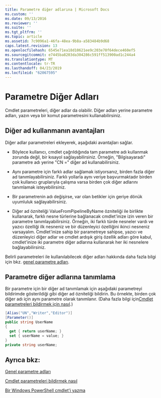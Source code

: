 ```yaml
---
title: Parametre diğer adlarına | Microsoft Docs
ms.custom: ''
ms.date: 09/13/2016
ms.reviewer: ''
ms.suite: ''
ms.tgt_pltfrm: ''
ms.topic: article
ms.assetid: 7c9096a1-46fa-48ea-9b8a-a583484b9d68
caps.latest.revision: 13
ms.openlocfilehash: 6545e71ea18d10621ee9c203e70f64dece460ef5
ms.sourcegitcommit: e7445ba8203da304286c591ff513900ad1c244a4
ms.translationtype: MT
ms.contentlocale: tr-TR
ms.lasthandoff: 04/23/2019
ms.locfileid: "62067595"
---
```

# <a name="parameter-aliases"></a>Parametre Diğer Adları

Cmdlet parametreleri, diğer adlar da olabilir. Diğer adları yerine parametre adları, yazın veya bir komut parametresini kullanabilirsiniz.

## <a name="benefits-of-using-aliases"></a>Diğer ad kullanmanın avantajları

Diğer adlar parametreleri ekleyerek, aşağıdaki avantajları sağlar.

- Böylece kullanıcı, cmdlet çağrıldığında tam parametre adı kullanmak zorunda değil, bir kısayol sağlayabilirsiniz. Örneğin, "Bilgisayaradı" parametre adı yerine "CN =" diğer ad kullanabilirsiniz.

- Aynı parametre için farklı adlar sağlamak istiyorsanız, birden fazla diğer ad tanımlayabilirsiniz. Farklı yollarla aynı veriye başvurmaktadır birden çok kullanıcı gruplarıyla çalışma varsa birden çok diğer adlarını tanımlamak isteyebilirsiniz.

- Bir parametrenin adı değişirse, var olan betikler için geriye dönük uyumluluk sağlayabilirsiniz.

- Diğer ad özniteliği ValueFromPipelineByName özniteliği ile birlikte kullanarak, farklı nesne türlerine bağlanacak cmdlet'inize izin veren bir parametre tanımlayabilirsiniz. Örneğin, iki farklı türde nesneler vardı ve yazıcı özelliği ilk nesneniz ve bir düzenleyici özelliğini ikinci nesneniz varsayalım. Cmdlet'inize sahip bir parametreye sahipse, yazıcı ve düzenleyici diğer adlar ve cmdlet ardışık giriş özellik adları göre kabul, cmdlet'inize iki parametre diğer adlarına kullanarak her iki nesnelere bağlayabilirsiniz.

Belirli parametreleri ile kullanılabilecek diğer adları hakkında daha fazla bilgi için bkz. [genel parametre adları](./common-parameter-names.md).

## <a name="defining-parameter-aliases"></a>Parametre diğer adlarına tanımlama

Bir parametre için bir diğer ad tanımlamak için aşağıdaki parametreyi bildirimde gösterildiği gibi diğer ad özniteliği bildirin. Bu örnekte, birden çok diğer adı için aynı parametre olarak tanımlanır. (Daha fazla bilgi için[Cmdlet parametreleri bildirmek için nasıl](./how-to-declare-cmdlet-parameters.md).)

```csharp
[Alias("UN","Writer","Editor")]
[Parameter()]
public string UserName
{
  get { return userName; }
  set { userName = value; }
}
private string userName;
```

## <a name="see-also"></a>Ayrıca bkz:

[Genel parametre adları](./common-parameter-names.md)

[Cmdlet parametreleri bildirmek nasıl](./how-to-declare-cmdlet-parameters.md)

[Bir Windows PowerShell cmdlet'i yazma](./writing-a-windows-powershell-cmdlet.md)
